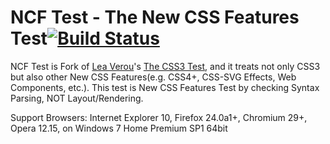 # NCF Test - The New CSS Features Test[![Build Status](https://travis-ci.org/syoichi/ncftest.png?branch=gh-pages)](https://travis-ci.org/syoichi/ncftest)

NCF Test is Fork of [Lea Verou](http://lea.verou.me/)'s [The CSS3 Test](http://css3test.com/), and it treats not only CSS3 but also other New CSS Features(e.g. CSS4+, CSS-SVG Effects, Web Components, etc.). This test is New CSS Features Test by checking Syntax Parsing, NOT Layout/Rendering.

Support Browsers: Internet Explorer 10, Firefox 24.0a1+, Chromium 29+, Opera 12.15, on Windows 7 Home Premium SP1 64bit
